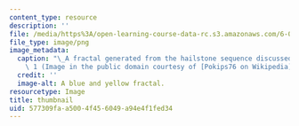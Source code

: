 ```yaml
---
content_type: resource
description: ''
file: /media/https%3A/open-learning-course-data-rc.s3.amazonaws.com/6-005-software-construction-spring-2016/577309faa5004f456049a94e4f1fed34_6-005S16-th.png
file_type: image/png
image_metadata:
  caption: "\_A fractal generated from the hailstone sequence discussed in Lecture\
    \ 1 (Image in the public domain courtesy of [Pokips76 on Wikipedia](https://en.wikipedia.org/wiki/Collatz_conjecture#/media/File:CollatzFractal.png))."
  credit: ''
  image-alt: A blue and yellow fractal.
resourcetype: Image
title: thumbnail
uid: 577309fa-a500-4f45-6049-a94e4f1fed34
---
```

